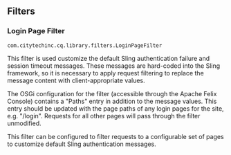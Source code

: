 ## Filters

### Login Page Filter

`com.citytechinc.cq.library.filters.LoginPageFilter`

This filter is used customize the default Sling authentication failure and session timeout messages.  These messages are hard-coded into the Sling framework, so it is necessary to apply request filtering to replace the message content with client-appropriate values.

The OSGi configuration for the filter (accessible through the Apache Felix Console) contains a "Paths" entry in addition to the message values.  This entry should be updated with the page paths of any login pages for the site, e.g. "/login".  Requests for all other pages will pass through the filter unmodified.

This filter can be configured to filter requests to a configurable set of pages to customize default Sling authentication messages.